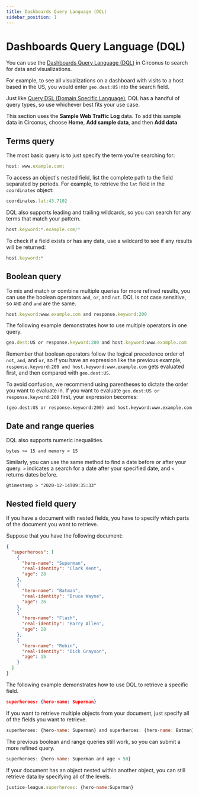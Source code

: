 ```yaml
---
title: Dashboards Query Language (DQL)
sidebar_position: 1
---
```


# Dashboards Query Language (DQL)

You can use the [Dashboards Query Language (DQL)](https://opensearch.org/docs/1.2/dashboards/dql/) in Circonus to search for data and visualizations.

For example, to see all visualizations on a dashboard with visits to a host based in the US, you would enter `geo.dest:US` into the search field.

Just like [Query DSL (Domain Specific Language)](https://www.elastic.co/guide/en/elasticsearch/reference/current/query-dsl.html), DQL has a handful of query types, so use whichever best fits your use case.

This section uses the **Sample Web Traffic Log** data. To add this sample data in Circonus, choose **Home**, **Add sample data**, and then **Add data**.

## Terms query

The most basic query is to just specify the term you're searching for:

```js
host: www.example.com;
```

To access an object's nested field, list the complete path to the field separated by periods. For example, to retrieve the `lat` field in the `coordinates` object:

```js
coordinates.lat:43.7102
```

DQL also supports leading and trailing wildcards, so you can search for any terms that match your pattern.

```js
host.keyword:*.example.com/*
```

To check if a field exists or has any data, use a wildcard to see if any results will be returned:

```js
host.keyword:*
```

## Boolean query

To mix and match or combine multiple queries for more refined results, you can use the boolean operators `and`, `or`, and `not`. DQL is not case sensitive, so `AND` and `and` are the same.

```js
host.keyword:www.example.com and response.keyword:200
```

The following example demonstrates how to use multiple operators in one query.

```js
geo.dest:US or response.keyword:200 and host.keyword:www.example.com
```

Remember that boolean operators follow the logical precedence order of `not`, `and`, and `or`, so if you have an expression like the previous example, `response.keyword:200 and host.keyword:www.example.com` gets evaluated first, and then compared with `geo.dest:US`.

To avoid confusion, we recommend using parentheses to dictate the order you want to evaluate in. If you want to evaluate `geo.dest:US or response.keyword:200` first, your expression becomes:

```
(geo.dest:US or response.keyword:200) and host.keyword:www.example.com
```

## Date and range queries

DQL also supports numeric inequalities.

```
bytes >= 15 and memory < 15
```

Similarly, you can use the same method to find a date before or after your query. `>` indicates a search for a date after your specified date, and `<` returns dates before.

```
@timestamp > "2020-12-14T09:35:33"
```

## Nested field query

If you have a document with nested fields, you have to specify which parts of the document you want to retrieve.

Suppose that you have the following document:

```json
{
  "superheroes": [
    {
      "hero-name": "Superman",
      "real-identity": "Clark Kent",
      "age": 28
    },
    {
      "hero-name": "Batman",
      "real-identity": "Bruce Wayne",
      "age": 26
    },
    {
      "hero-name": "Flash",
      "real-identity": "Barry Allen",
      "age": 28
    },
    {
      "hero-name": "Robin",
      "real-identity": "Dick Grayson",
      "age": 15
    }
  ]
}
```

The following example demonstrates how to use DQL to retrieve a specific field.

```json
superheroes: {hero-name: Superman}
```

If you want to retrieve multiple objects from your document, just specify all of the fields you want to retrieve.

```js
superheroes: {hero-name: Superman} and superheroes: {hero-name: Batman}
```

The previous boolean and range queries still work, so you can submit a more refined query.

```js
superheroes: {hero-name: Superman and age < 50}
```

If your document has an object nested within another object, you can still retrieve data by specifying all of the levels.

```js
justice-league.superheroes: {hero-name:Superman}
```
